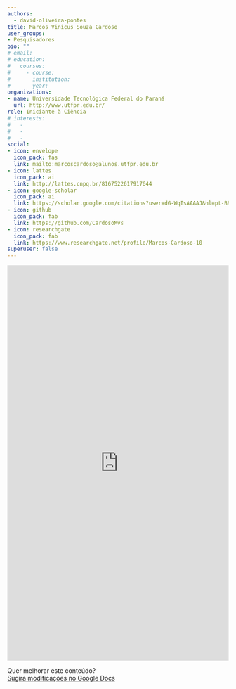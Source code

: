 ```yaml
---
authors:
  - david-oliveira-pontes
title: Marcos Vinicus Souza Cardoso
user_groups:
- Pesquisadores
bio: ""
# email: 
# education:
#   courses:
#     - course: 
#       institution: 
#       year: 
organizations:
- name: Universidade Tecnológica Federal do Paraná
  url: http://www.utfpr.edu.br/
role: Iniciante à Ciência
# interests:
#   - 
#   - 
#   - 
social:
- icon: envelope
  icon_pack: fas
  link: mailto:marcoscardoso@alunos.utfpr.edu.br
- icon: lattes
  icon_pack: ai
  link: http://lattes.cnpq.br/8167522617917644
- icon: google-scholar
  icon_pack: ai
  link: https://scholar.google.com/citations?user=dG-WqTsAAAAJ&hl=pt-BR&oi=ao
- icon: github
  icon_pack: fab
  link: https://github.com/CardosoMvs
- icon: researchgate
  icon_pack: fab
  link: https://www.researchgate.net/profile/Marcos-Cardoso-10
superuser: false
---
```


<!-- HTML -->
<iframe frameborder="0" style="width: 100%; height: 900px" src="https://docs.google.com/document/d/e/2PACX-1vSQkKQVSkWCxKz6G-iFSjA8TqtqagXdbZoNpKEdo6vLjQq3GoELK9MxZzG1XH8vOXFxJ5bmbUyBQaiP/pub?embedded=true"></iframe>

<!-- HTML e Markdown -->
Quer melhorar este conteúdo?<br>
[<i class="fa fa-edit" aria-hidden="true"></i> Sugira modificações no Google Docs][edit]

[edit]: https://docs.google.com/document/d/1EhGgyrgeTVTteyHE5Bg49MgBvkTKOJWcGr2rPcOUF98/edit?usp=sharing
